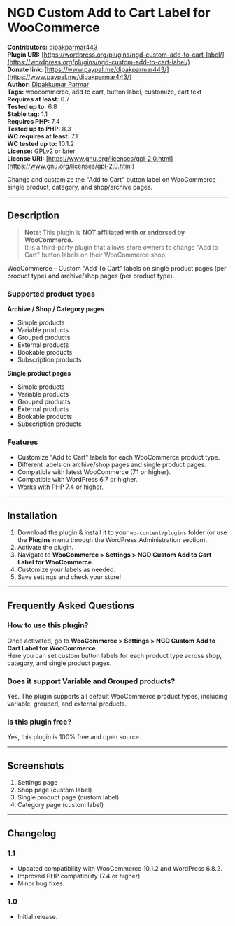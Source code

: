 # NGD Custom Add to Cart Label for WooCommerce

**Contributors:** [dipakparmar443](https://profiles.wordpress.org/dipakparmar443/)  
**Plugin URI:** [https://wordpress.org/plugins/ngd-custom-add-to-cart-label/](https://wordpress.org/plugins/ngd-custom-add-to-cart-label/)  
**Donate link:** [https://www.paypal.me/dipakparmar443/](https://www.paypal.me/dipakparmar443/)  
**Author:** [Dipakkumar Parmar](https://profiles.wordpress.org/dipakparmar443/)  
**Tags:** woocommerce, add to cart, button label, customize, cart text  
**Requires at least:** 6.7  
**Tested up to:** 6.8  
**Stable tag:** 1.1  
**Requires PHP:** 7.4  
**Tested up to PHP:** 8.3  
**WC requires at least:** 7.1  
**WC tested up to:** 10.1.2  
**License:** GPLv2 or later  
**License URI:** [https://www.gnu.org/licenses/gpl-2.0.html](https://www.gnu.org/licenses/gpl-2.0.html)  

Change and customize the "Add to Cart" button label on WooCommerce single product, category, and shop/archive pages.

---

## Description

> **Note:** This plugin is **NOT affiliated with or endorsed by WooCommerce.**  
> It is a third-party plugin that allows store owners to change "Add to Cart" button labels on their WooCommerce shop.

WooCommerce – Custom "Add To Cart" labels on single product pages (per product type) and archive/shop pages (per product type).

### Supported product types

**Archive / Shop / Category pages**
- Simple products  
- Variable products  
- Grouped products  
- External products  
- Bookable products  
- Subscription products  

**Single product pages**
- Simple products  
- Variable products  
- Grouped products  
- External products  
- Bookable products  
- Subscription products  

### Features
- Customize "Add to Cart" labels for each WooCommerce product type.
- Different labels on archive/shop pages and single product pages.
- Compatible with latest WooCommerce (7.1 or higher).
- Compatible with WordPress 6.7 or higher.
- Works with PHP 7.4 or higher.

---

## Installation

1. Download the plugin & install it to your `wp-content/plugins` folder (or use the **Plugins** menu through the WordPress Administration section).  
2. Activate the plugin.  
3. Navigate to **WooCommerce > Settings > NGD Custom Add to Cart Label for WooCommerce**.  
4. Customize your labels as needed.  
5. Save settings and check your store!  

---

## Frequently Asked Questions

### How to use this plugin?
Once activated, go to **WooCommerce > Settings > NGD Custom Add to Cart Label for WooCommerce**.  
Here you can set custom button labels for each product type across shop, category, and single product pages.

### Does it support Variable and Grouped products?
Yes. The plugin supports all default WooCommerce product types, including variable, grouped, and external products.

### Is this plugin free?
Yes, this plugin is 100% free and open source.

---

## Screenshots
1. Settings page  
2. Shop page (custom label)  
3. Single product page (custom label)  
4. Category page (custom label)  

---

## Changelog

### 1.1
- Updated compatibility with WooCommerce 10.1.2 and WordPress 6.8.2.  
- Improved PHP compatibility (7.4 or higher).  
- Minor bug fixes.

### 1.0
- Initial release.
